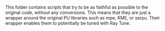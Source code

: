 This folder contains scripts that try to be as faithful as possible to the original code, without any conversions. This means that they are just a wrapper
around the original PU libraries such as mpe, KME, or sarpu. Their wrapper enables them to potentially be tuned with Ray Tune.